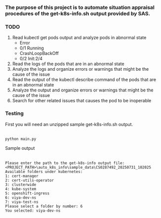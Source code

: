 ### The purpose of this project is to automate situation appraisal procedures of the get-k8s-info.sh output provided by SAS.

### TODO
1. Read kubectl get pods output and analyze pods in abnormal state
   - Error
   - 0/1     Running
   - CrashLoopBackOff
   - 0/2     Init:2/4
2. Read the logs of the pods that are in an abnormal state
3. Analyze the logs and organize errors or warnings that might be the cause of the issue
4. Read the output of the kubectl describe command of the pods that are in an abnormal state
5. Analyze the output and organize errors or warnings that might be the cause of the issue
6. Search for other related issues that causes the pod to be inoperable

### Testing
First you will need an unzipped sample get-k8s-info.sh output. 
######
    python main.py

Sample output
######
    Please enter the path to the get-k8s-info output file: <PROJECT_PATH>\auto_k8s_info\sample_data\CS0287492_20250731_102025
    Available folders under kubernetes:
    1: cert-manager
    2: cert-utils-operator
    3: clusterwide
    4: kube-system
    5: openshift-ingress
    6: viya-dev-ns
    7: viya-test-ns
    Please select a folder by number: 6
    You selected: viya-dev-ns
